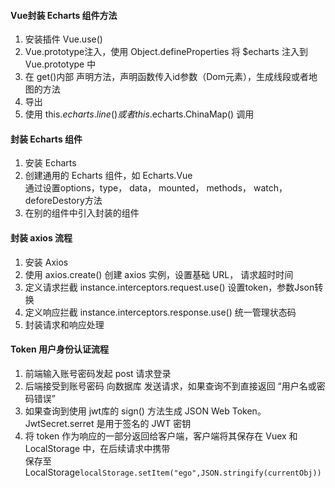 #### Vue封装 Echarts 组件方法
1. 安装插件 Vue.use()
2. Vue.prototype注入，使用 Object.defineProperties 将 $echarts 注入到 Vue.prototype 中
3. 在 get()内部 声明方法，声明函数传入id参数（Dom元素），生成线段或者地图的方法
4. 导出
5. 使用 this.$echarts.line() 或者 this.$echarts.ChinaMap() 调用

#### 封装 Echarts 组件
1. 安装 Echarts
2. 创建通用的 Echarts 组件，如 Echarts.Vue<br>
通过设置options，type， data， mounted， methods， watch， deforeDestory方法
3. 在别的组件中引入封装的组件

#### 封装 axios 流程
1. 安装 Axios
2. 使用 axios.create() 创建 axios 实例，设置基础 URL， 请求超时时间
3. 定义请求拦截  instance.interceptors.request.use() 设置token，参数Json转换
4. 定义响应拦截  instance.interceptors.response.use()  统一管理状态码
5. 封装请求和响应处理

#### Token 用户身份认证流程
1. 前端输入账号密码发起 post 请求登录
2. 后端接受到账号密码 向数据库 发送请求，如果查询不到直接返回 “用户名或密码错误”
3. 如果查询到使用 jwt库的 sign() 方法生成 JSON Web Token。 JwtSecret.serret 是用于签名的 JWT 密钥
4. 将 token 作为响应的一部分返回给客户端，客户端将其保存在 Vuex 和 LocalStorage 中，在后续请求中携带<br>
保存至LocalStorage`localStorage.setItem("ego",JSON.stringify(currentObj))`
